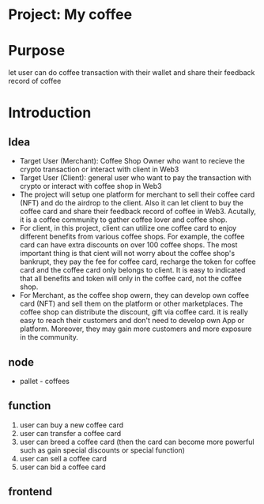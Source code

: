 # Project: My coffee

# Purpose
let user can do coffee transaction with their wallet and share their feedback record of coffee

# Introduction
## Idea
* Target User (Merchant): Coffee Shop Owner who want to recieve the crypto transaction or interact with client in Web3 
* Target User (Client): general user who want to pay the transaction with crypto or interact with coffee shop in Web3
* The project will setup one platform for merchant to sell their coffee card (NFT) and do the airdrop to the client. Also it can let client to buy the coffee card and share their feedback record of coffee in Web3. Acutally, it is a coffee community to gather coffee lover and coffee shop. 
* For client, in this project, client can utilize one coffee card to enjoy different benefits from various coffee shops. For example, the coffee card can have extra discounts on over 100 coffee shops. The most important thing is that cient will not worry about the coffee shop's bankrupt, they pay the fee for coffee card, recharge the token for coffee card and the coffee card only belongs to client. It is easy to indicated that all benefits and token will only in the coffee card, not the coffee shop.
* For Merchant, as the coffee shop owern, they can develop own coffee card (NFT) and sell them on the platform or other marketplaces. The coffee shop can distribute the discount, gift via coffee card. it is really easy to reach their customers and don't need to develop own App or platform. Moreover, they may gain more customers and more exposure in the community. 

## node
* pallet - coffees

## function
1. user can buy a new coffee card
2. user can transfer a coffee card
3. user can breed a coffee card (then the card can become more powerful such as gain special discounts or special function)
4. user can sell a coffee card
5. user can bid a coffee card

## frontend
